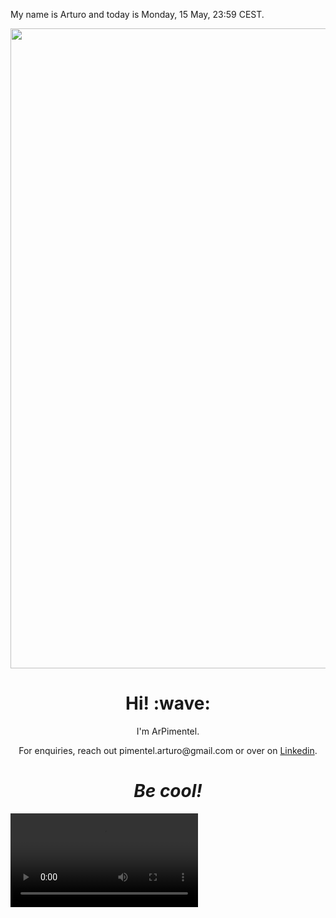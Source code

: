 My name is Arturo and today is Monday, 15 May, 23:59 CEST.

<p align="center">	<!-- (optional) center align -->
    <img src="animation.html" width="1024">
</p>

<h1 align='center'> Hi! :wave:</h1>
<p align='center'>
I'm ArPimentel.
</p>
<p align='center'>For enquiries, reach out pimentel.arturo@gmail.com or over on <a href="https://www.linkedin.com/in/arturo-pimentel-developpeur-web/">Linkedin</a>.</p>

<h1 align='center'><i>Be cool!</i></h1>

<video controls>
  <source src="assets/prueba-2.avi" type="video/avi">
  Votre navigateur ne prend pas en charge la lecture de vidéos au format avi.
</video>
